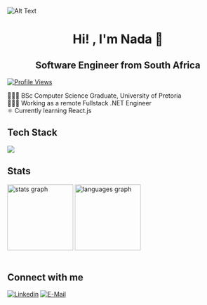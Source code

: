 
![Alt Text](https://i.imgur.com/EY3Zc5F.png)
<div style="text-align: center;" >
<h1>Hi! , I'm <b>Nada</b> 🦋</h1>
<h2>Software Engineer from South Africa </h2>
</div>

[![Profile Views](https://komarev.com/ghpvc/?username=nadachra&logo=GitHub&label=github%20visits&color=blueviolet&logoColor=white&style=flat-square)](https://github.com/nadachra)


👩🏻‍🎓 BSc Computer Science Graduate, University of Pretoria <br>
👩🏻‍💻 Working as a remote Fullstack .NET Engineer <br>
⚛️  Currently learning React.js <br>

## Tech Stack
  <a href="https://skillicons.dev">
    <img src="https://skillicons.dev/icons?i=cs,cpp,dotnet,postgresql,mysql,visualstudio,webstorm,javascript,react,jquery,html,css,jenkins,azure,github" />
  </a>


## Stats
<div>
  <img src="https://github-readme-stats.vercel.app/api?username=nadacodes&hide_title=false&hide_rank=false&show_icons=true&include_all_commits=true&count_private=true&disable_animations=false&theme=midnight-purple&locale=en&hide_border=false&order=1" height="150" alt="stats graph"  />
  <img src="https://github-readme-stats.vercel.app/api/top-langs?username=nadacodes&locale=en&hide_title=false&layout=compact&card_width=320&langs_count=5&theme=midnight-purple&hide_border=false&order=2" height="150" alt="languages graph"  />
</div>
&nbsp; 

  
    
## Connect with me
  [![Linkedin](https://img.shields.io/badge/linked-in-369?style=flat-square&logo=linkedin&logoColor=white&color=blue)](https://za.linkedin.com/in/nada-chraf)
  [![E-Mail](https://img.shields.io/badge/email-reveal-2a8?style=flat-square&logo=gmail&logoColor=white&color=blueviolet)](mailto:chrafnadax@gmail.com)
